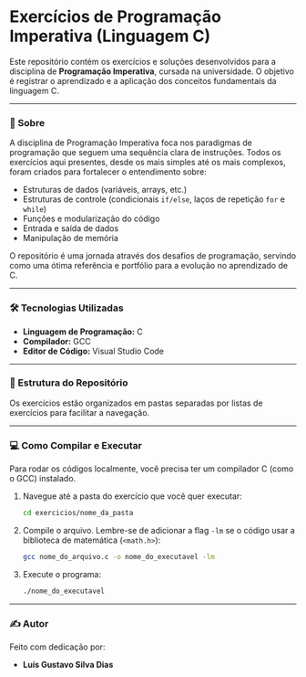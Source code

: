 # Exercícios de Programação Imperativa (Linguagem C)

Este repositório contém os exercícios e soluções desenvolvidos para a disciplina de **Programação Imperativa**, cursada na universidade. O objetivo é registrar o aprendizado e a aplicação dos conceitos fundamentais da linguagem C.

---

### 🚀 Sobre 

A disciplina de Programação Imperativa foca nos paradigmas de programação que seguem uma sequência clara de instruções. Todos os exercícios aqui presentes, desde os mais simples até os mais complexos, foram criados para fortalecer o entendimento sobre:

* Estruturas de dados (variáveis, arrays, etc.)
* Estruturas de controle (condicionais `if/else`, laços de repetição `for` e `while`)
* Funções e modularização do código
* Entrada e saída de dados
* Manipulação de memória

O repositório é uma jornada através dos desafios de programação, servindo como uma ótima referência e portfólio para a evolução no aprendizado de C.

---

### 🛠️ Tecnologias Utilizadas

* **Linguagem de Programação:** C
* **Compilador:** GCC
* **Editor de Código:** Visual Studio Code

---

### 📂 Estrutura do Repositório

Os exercícios estão organizados em pastas separadas por listas de exercícios para facilitar a navegação.


---

### 💻 Como Compilar e Executar

Para rodar os códigos localmente, você precisa ter um compilador C (como o GCC) instalado.

1.  Navegue até a pasta do exercício que você quer executar:
    ```bash
    cd exercicios/nome_da_pasta
    ```
2.  Compile o arquivo. Lembre-se de adicionar a flag `-lm` se o código usar a biblioteca de matemática (`<math.h>`):
    ```bash
    gcc nome_do_arquivo.c -o nome_do_executavel -lm
    ```
3.  Execute o programa:
    ```bash
    ./nome_do_executavel
    ```

---

### ✍️ Autor

Feito com dedicação por:

* **Luís Gustavo Silva Dias**
